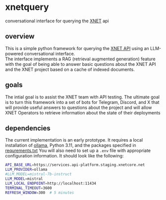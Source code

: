 # xnetquery
conversational interface for querying the [XNET](https://xnet.company) api

## overview
This is a simple python framework for querying the [XNET API](https://docs.xnet.company/tech/api/documentation/) using an LLM-powered conversational interface.  
The interface implements a RAG (retrieval augmented generation) feature with the goal of being able to answer
basic questions about the XNET API and the XNET project based on a cache of indexed documents. 

## goals
The intial goal is to assist the XNET team with API testing. The ultimate goal is to turn this framework into
a set of bots for Telegram, Discord, and X that will provide useful answers to questions about the project and
will allow XNET Operators to retrieve information about the state of their deployments

## dependencies
The current implementation is an early prototype. It requires a local installation of [ollama](https://ollama.com/), Python 3.11, and the packages specified in [requrements.txt](./requirements.txt)  You will also need to set up a `.env` file with appropriate configuration information.  It should look like the following:
  ``` bash
API_BASE_URL=https://services.api-platform.staging.xnetcore.net
LLM_PROVIDER=ollama
#LLM_MODEL=mistral-7b-instruct
LLM_MODEL=mistral
LLM_LOCAL_ENDPOINT=http://localhost:11434
TERMINAL_TIMEOUT=3600
REFRESH_WINDOW=300  # 5 minutes
```

